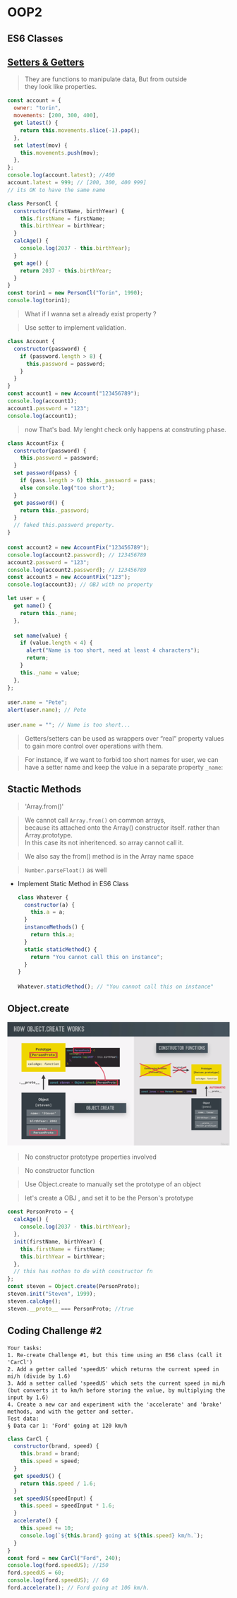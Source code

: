 # OOP2

## ES6 Classes

## [Setters & Getters](https://javascript.info/property-accessors)

> They are functions to manipulate data, But from outside<br>
> they look like properties.

```javascript
const account = {
  owner: "torin",
  movements: [200, 300, 400],
  get latest() {
    return this.movements.slice(-1).pop();
  },
  set latest(mov) {
    this.movements.push(mov);
  },
};
console.log(account.latest); //400
account.latest = 999; // [200, 300, 400 999]
// its OK to have the same name
```

```javascript
class PersonCl {
  constructor(firstName, birthYear) {
    this.firstName = firstName;
    this.birthYear = birthYear;
  }
  calcAge() {
    console.log(2037 - this.birthYear);
  }
  get age() {
    return 2037 - this.birthYear;
  }
}
const torin1 = new PersonCl("Torin", 1990);
console.log(torin1);
```

> What if I wanna set a already exist property ?

> Use setter to implement validation.

```javascript
class Account {
  constructor(password) {
    if (password.length > 8) {
      this.password = password;
    }
  }
}
const account1 = new Account("123456789");
console.log(account1);
account1.password = "123";
console.log(account1);
```

> now That's bad. My lenght check only happens at construting phase.

```javascript
class AccountFix {
  constructor(password) {
    this.password = password;
  }
  set password(pass) {
    if (pass.length > 6) this._password = pass;
    else console.log("too short");
  }
  get password() {
    return this._password;
  }
  // faked this.password property.
}

const account2 = new AccountFix("123456789");
console.log(account2.password); // 123456789
account2.password = "123";
console.log(account2.password); // 123456789
const account3 = new AccountFix("123");
console.log(account3); // OBJ with no property
```

```javascript
let user = {
  get name() {
    return this._name;
  },

  set name(value) {
    if (value.length < 4) {
      alert("Name is too short, need at least 4 characters");
      return;
    }
    this._name = value;
  },
};

user.name = "Pete";
alert(user.name); // Pete

user.name = ""; // Name is too short...
```

> Getters/setters can be used as wrappers over “real” property values to gain more control over operations with them.<br>

> For instance, if we want to forbid too short names for user, we can have a setter name and keep the value in a separate property `_name`:<br>

## Stactic Methods

> 'Array.from()'

> We cannot call `Array.from()` on common arrays,<br> because its attached onto the Array() constructor itself. rather than Array.prototype.<br> In this case its not inheritenced. so array cannot call it.

> We also say the from() method is in the Array name space

> `Number.parseFloat()` as well

- Implement Static Method in ES6 Class

  ```javascript
  class Whatever {
    constructor(a) {
      this.a = a;
    }
    instanceMethods() {
      return this.a;
    }
    static staticMethod() {
      return "You cannot call this on instance";
    }
  }

  Whatever.staticMethod(); // "You cannot call this on instance"
  ```

## Object.create

![](img/oop11.png)

> No constructor prototype properties involved

> No constructor function

> Use Object.create to manually set the prototype of an object

> let's create a OBJ , and set it to be the Person's prototype

```javascript
const PersonProto = {
  calcAge() {
    console.log(2037 - this.birthYear);
  },
  init(firstName, birthYear) {
    this.firstName = firstName;
    this.birthYear = birthYear;
  },
  // this has nothon to do with constructor fn
};
const steven = Object.create(PersonProto);
steven.init("Steven", 1999);
steven.calcAge();
steven.__proto__ === PersonProto; //true
```

## Coding Challenge #2

```
Your tasks:
1. Re-create Challenge #1, but this time using an ES6 class (call it 'CarCl')
2. Add a getter called 'speedUS' which returns the current speed in mi/h (divide by 1.6)
3. Add a setter called 'speedUS' which sets the current speed in mi/h (but converts it to km/h before storing the value, by multiplying the input by 1.6)
4. Create a new car and experiment with the 'accelerate' and 'brake' methods, and with the getter and setter.
Test data:
§ Data car 1: 'Ford' going at 120 km/h
```

```javascript
class CarCl {
  constructor(brand, speed) {
    this.brand = brand;
    this.speed = speed;
  }
  get speedUS() {
    return this.speed / 1.6;
  }
  set speedUS(speedInput) {
    this.speed = speedInput * 1.6;
  }
  accelerate() {
    this.speed += 10;
    console.log(`${this.brand} going at ${this.speed} km/h.`);
  }
}
const ford = new CarCl("Ford", 240);
console.log(ford.speedUS); //150
ford.speedUS = 60;
console.log(ford.speedUS); // 60
ford.accelerate(); // Ford going at 106 km/h.
```
